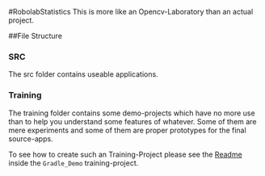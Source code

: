 #RobolabStatistics
This is more like an Opencv-Laboratory than an actual project. 

##File Structure
### SRC
The src folder contains useable applications.
### Training
The training folder contains some demo-projects which have
no more use than to help you understand some features of
whatever. Some of them are mere experiments and some of
them are proper prototypes for the final source-apps.

To see how to create such an Training-Project please see
the [Readme](training/Gradle_Demo/README.md) inside the
`Gradle_Demo` training-project.